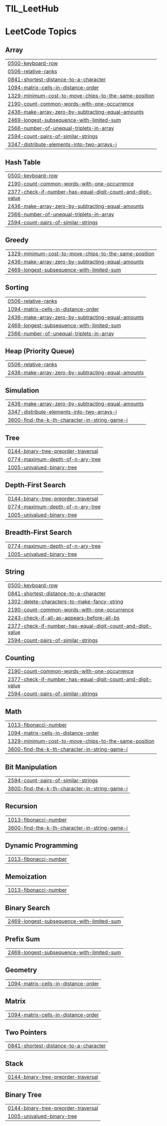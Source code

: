 # TIL_LeetHub
<!---LeetCode Topics Start-->
# LeetCode Topics
## Array
|  |
| ------- |
| [0500-keyboard-row](https://github.com/Youngmook-Lim/TIL_LeetHub/tree/master/0500-keyboard-row) |
| [0506-relative-ranks](https://github.com/Youngmook-Lim/TIL_LeetHub/tree/master/0506-relative-ranks) |
| [0841-shortest-distance-to-a-character](https://github.com/Youngmook-Lim/TIL_LeetHub/tree/master/0841-shortest-distance-to-a-character) |
| [1094-matrix-cells-in-distance-order](https://github.com/Youngmook-Lim/TIL_LeetHub/tree/master/1094-matrix-cells-in-distance-order) |
| [1329-minimum-cost-to-move-chips-to-the-same-position](https://github.com/Youngmook-Lim/TIL_LeetHub/tree/master/1329-minimum-cost-to-move-chips-to-the-same-position) |
| [2190-count-common-words-with-one-occurrence](https://github.com/Youngmook-Lim/TIL_LeetHub/tree/master/2190-count-common-words-with-one-occurrence) |
| [2436-make-array-zero-by-subtracting-equal-amounts](https://github.com/Youngmook-Lim/TIL_LeetHub/tree/master/2436-make-array-zero-by-subtracting-equal-amounts) |
| [2469-longest-subsequence-with-limited-sum](https://github.com/Youngmook-Lim/TIL_LeetHub/tree/master/2469-longest-subsequence-with-limited-sum) |
| [2566-number-of-unequal-triplets-in-array](https://github.com/Youngmook-Lim/TIL_LeetHub/tree/master/2566-number-of-unequal-triplets-in-array) |
| [2594-count-pairs-of-similar-strings](https://github.com/Youngmook-Lim/TIL_LeetHub/tree/master/2594-count-pairs-of-similar-strings) |
| [3347-distribute-elements-into-two-arrays-i](https://github.com/Youngmook-Lim/TIL_LeetHub/tree/master/3347-distribute-elements-into-two-arrays-i) |
## Hash Table
|  |
| ------- |
| [0500-keyboard-row](https://github.com/Youngmook-Lim/TIL_LeetHub/tree/master/0500-keyboard-row) |
| [2190-count-common-words-with-one-occurrence](https://github.com/Youngmook-Lim/TIL_LeetHub/tree/master/2190-count-common-words-with-one-occurrence) |
| [2377-check-if-number-has-equal-digit-count-and-digit-value](https://github.com/Youngmook-Lim/TIL_LeetHub/tree/master/2377-check-if-number-has-equal-digit-count-and-digit-value) |
| [2436-make-array-zero-by-subtracting-equal-amounts](https://github.com/Youngmook-Lim/TIL_LeetHub/tree/master/2436-make-array-zero-by-subtracting-equal-amounts) |
| [2566-number-of-unequal-triplets-in-array](https://github.com/Youngmook-Lim/TIL_LeetHub/tree/master/2566-number-of-unequal-triplets-in-array) |
| [2594-count-pairs-of-similar-strings](https://github.com/Youngmook-Lim/TIL_LeetHub/tree/master/2594-count-pairs-of-similar-strings) |
## Greedy
|  |
| ------- |
| [1329-minimum-cost-to-move-chips-to-the-same-position](https://github.com/Youngmook-Lim/TIL_LeetHub/tree/master/1329-minimum-cost-to-move-chips-to-the-same-position) |
| [2436-make-array-zero-by-subtracting-equal-amounts](https://github.com/Youngmook-Lim/TIL_LeetHub/tree/master/2436-make-array-zero-by-subtracting-equal-amounts) |
| [2469-longest-subsequence-with-limited-sum](https://github.com/Youngmook-Lim/TIL_LeetHub/tree/master/2469-longest-subsequence-with-limited-sum) |
## Sorting
|  |
| ------- |
| [0506-relative-ranks](https://github.com/Youngmook-Lim/TIL_LeetHub/tree/master/0506-relative-ranks) |
| [1094-matrix-cells-in-distance-order](https://github.com/Youngmook-Lim/TIL_LeetHub/tree/master/1094-matrix-cells-in-distance-order) |
| [2436-make-array-zero-by-subtracting-equal-amounts](https://github.com/Youngmook-Lim/TIL_LeetHub/tree/master/2436-make-array-zero-by-subtracting-equal-amounts) |
| [2469-longest-subsequence-with-limited-sum](https://github.com/Youngmook-Lim/TIL_LeetHub/tree/master/2469-longest-subsequence-with-limited-sum) |
| [2566-number-of-unequal-triplets-in-array](https://github.com/Youngmook-Lim/TIL_LeetHub/tree/master/2566-number-of-unequal-triplets-in-array) |
## Heap (Priority Queue)
|  |
| ------- |
| [0506-relative-ranks](https://github.com/Youngmook-Lim/TIL_LeetHub/tree/master/0506-relative-ranks) |
| [2436-make-array-zero-by-subtracting-equal-amounts](https://github.com/Youngmook-Lim/TIL_LeetHub/tree/master/2436-make-array-zero-by-subtracting-equal-amounts) |
## Simulation
|  |
| ------- |
| [2436-make-array-zero-by-subtracting-equal-amounts](https://github.com/Youngmook-Lim/TIL_LeetHub/tree/master/2436-make-array-zero-by-subtracting-equal-amounts) |
| [3347-distribute-elements-into-two-arrays-i](https://github.com/Youngmook-Lim/TIL_LeetHub/tree/master/3347-distribute-elements-into-two-arrays-i) |
| [3600-find-the-k-th-character-in-string-game-i](https://github.com/Youngmook-Lim/TIL_LeetHub/tree/master/3600-find-the-k-th-character-in-string-game-i) |
## Tree
|  |
| ------- |
| [0144-binary-tree-preorder-traversal](https://github.com/Youngmook-Lim/TIL_LeetHub/tree/master/0144-binary-tree-preorder-traversal) |
| [0774-maximum-depth-of-n-ary-tree](https://github.com/Youngmook-Lim/TIL_LeetHub/tree/master/0774-maximum-depth-of-n-ary-tree) |
| [1005-univalued-binary-tree](https://github.com/Youngmook-Lim/TIL_LeetHub/tree/master/1005-univalued-binary-tree) |
## Depth-First Search
|  |
| ------- |
| [0144-binary-tree-preorder-traversal](https://github.com/Youngmook-Lim/TIL_LeetHub/tree/master/0144-binary-tree-preorder-traversal) |
| [0774-maximum-depth-of-n-ary-tree](https://github.com/Youngmook-Lim/TIL_LeetHub/tree/master/0774-maximum-depth-of-n-ary-tree) |
| [1005-univalued-binary-tree](https://github.com/Youngmook-Lim/TIL_LeetHub/tree/master/1005-univalued-binary-tree) |
## Breadth-First Search
|  |
| ------- |
| [0774-maximum-depth-of-n-ary-tree](https://github.com/Youngmook-Lim/TIL_LeetHub/tree/master/0774-maximum-depth-of-n-ary-tree) |
| [1005-univalued-binary-tree](https://github.com/Youngmook-Lim/TIL_LeetHub/tree/master/1005-univalued-binary-tree) |
## String
|  |
| ------- |
| [0500-keyboard-row](https://github.com/Youngmook-Lim/TIL_LeetHub/tree/master/0500-keyboard-row) |
| [0841-shortest-distance-to-a-character](https://github.com/Youngmook-Lim/TIL_LeetHub/tree/master/0841-shortest-distance-to-a-character) |
| [1302-delete-characters-to-make-fancy-string](https://github.com/Youngmook-Lim/TIL_LeetHub/tree/master/1302-delete-characters-to-make-fancy-string) |
| [2190-count-common-words-with-one-occurrence](https://github.com/Youngmook-Lim/TIL_LeetHub/tree/master/2190-count-common-words-with-one-occurrence) |
| [2243-check-if-all-as-appears-before-all-bs](https://github.com/Youngmook-Lim/TIL_LeetHub/tree/master/2243-check-if-all-as-appears-before-all-bs) |
| [2377-check-if-number-has-equal-digit-count-and-digit-value](https://github.com/Youngmook-Lim/TIL_LeetHub/tree/master/2377-check-if-number-has-equal-digit-count-and-digit-value) |
| [2594-count-pairs-of-similar-strings](https://github.com/Youngmook-Lim/TIL_LeetHub/tree/master/2594-count-pairs-of-similar-strings) |
## Counting
|  |
| ------- |
| [2190-count-common-words-with-one-occurrence](https://github.com/Youngmook-Lim/TIL_LeetHub/tree/master/2190-count-common-words-with-one-occurrence) |
| [2377-check-if-number-has-equal-digit-count-and-digit-value](https://github.com/Youngmook-Lim/TIL_LeetHub/tree/master/2377-check-if-number-has-equal-digit-count-and-digit-value) |
| [2594-count-pairs-of-similar-strings](https://github.com/Youngmook-Lim/TIL_LeetHub/tree/master/2594-count-pairs-of-similar-strings) |
## Math
|  |
| ------- |
| [1013-fibonacci-number](https://github.com/Youngmook-Lim/TIL_LeetHub/tree/master/1013-fibonacci-number) |
| [1094-matrix-cells-in-distance-order](https://github.com/Youngmook-Lim/TIL_LeetHub/tree/master/1094-matrix-cells-in-distance-order) |
| [1329-minimum-cost-to-move-chips-to-the-same-position](https://github.com/Youngmook-Lim/TIL_LeetHub/tree/master/1329-minimum-cost-to-move-chips-to-the-same-position) |
| [3600-find-the-k-th-character-in-string-game-i](https://github.com/Youngmook-Lim/TIL_LeetHub/tree/master/3600-find-the-k-th-character-in-string-game-i) |
## Bit Manipulation
|  |
| ------- |
| [2594-count-pairs-of-similar-strings](https://github.com/Youngmook-Lim/TIL_LeetHub/tree/master/2594-count-pairs-of-similar-strings) |
| [3600-find-the-k-th-character-in-string-game-i](https://github.com/Youngmook-Lim/TIL_LeetHub/tree/master/3600-find-the-k-th-character-in-string-game-i) |
## Recursion
|  |
| ------- |
| [1013-fibonacci-number](https://github.com/Youngmook-Lim/TIL_LeetHub/tree/master/1013-fibonacci-number) |
| [3600-find-the-k-th-character-in-string-game-i](https://github.com/Youngmook-Lim/TIL_LeetHub/tree/master/3600-find-the-k-th-character-in-string-game-i) |
## Dynamic Programming
|  |
| ------- |
| [1013-fibonacci-number](https://github.com/Youngmook-Lim/TIL_LeetHub/tree/master/1013-fibonacci-number) |
## Memoization
|  |
| ------- |
| [1013-fibonacci-number](https://github.com/Youngmook-Lim/TIL_LeetHub/tree/master/1013-fibonacci-number) |
## Binary Search
|  |
| ------- |
| [2469-longest-subsequence-with-limited-sum](https://github.com/Youngmook-Lim/TIL_LeetHub/tree/master/2469-longest-subsequence-with-limited-sum) |
## Prefix Sum
|  |
| ------- |
| [2469-longest-subsequence-with-limited-sum](https://github.com/Youngmook-Lim/TIL_LeetHub/tree/master/2469-longest-subsequence-with-limited-sum) |
## Geometry
|  |
| ------- |
| [1094-matrix-cells-in-distance-order](https://github.com/Youngmook-Lim/TIL_LeetHub/tree/master/1094-matrix-cells-in-distance-order) |
## Matrix
|  |
| ------- |
| [1094-matrix-cells-in-distance-order](https://github.com/Youngmook-Lim/TIL_LeetHub/tree/master/1094-matrix-cells-in-distance-order) |
## Two Pointers
|  |
| ------- |
| [0841-shortest-distance-to-a-character](https://github.com/Youngmook-Lim/TIL_LeetHub/tree/master/0841-shortest-distance-to-a-character) |
## Stack
|  |
| ------- |
| [0144-binary-tree-preorder-traversal](https://github.com/Youngmook-Lim/TIL_LeetHub/tree/master/0144-binary-tree-preorder-traversal) |
## Binary Tree
|  |
| ------- |
| [0144-binary-tree-preorder-traversal](https://github.com/Youngmook-Lim/TIL_LeetHub/tree/master/0144-binary-tree-preorder-traversal) |
| [1005-univalued-binary-tree](https://github.com/Youngmook-Lim/TIL_LeetHub/tree/master/1005-univalued-binary-tree) |
<!---LeetCode Topics End-->